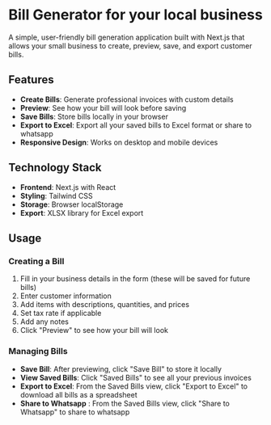 # Bill Generator for your local business

A simple, user-friendly bill generation application built with Next.js that allows your small business to create, preview, save, and export customer bills.

## Features

- **Create Bills**: Generate professional invoices with custom details
- **Preview**: See how your bill will look before saving
- **Save Bills**: Store bills locally in your browser
- **Export to Excel**: Export all your saved bills to Excel format or share to whatsapp
- **Responsive Design**: Works on desktop and mobile devices

## Technology Stack

- **Frontend**: Next.js with React
- **Styling**: Tailwind CSS
- **Storage**: Browser localStorage
- **Export**: XLSX library for Excel export

## Usage

### Creating a Bill

1. Fill in your business details in the form (these will be saved for future bills)
2. Enter customer information
3. Add items with descriptions, quantities, and prices
4. Set tax rate if applicable
5. Add any notes
6. Click "Preview" to see how your bill will look

### Managing Bills

- **Save Bill**: After previewing, click "Save Bill" to store it locally
- **View Saved Bills**: Click "Saved Bills" to see all your previous invoices
- **Export to Excel**: From the Saved Bills view, click "Export to Excel" to download all bills as a spreadsheet
- **Share to Whatsapp** : From the Saved Bills view, click "Share to Whatsapp" to share to whatsapp
